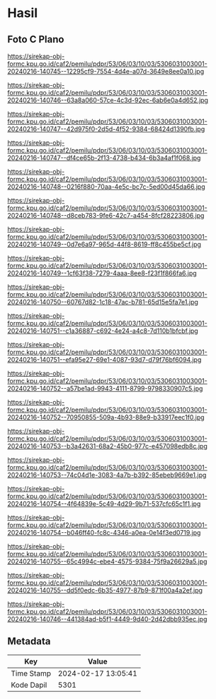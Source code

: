 # Hasil

## Foto C Plano

https://sirekap-obj-formc.kpu.go.id/caf2/pemilu/pdpr/53/06/03/10/03/5306031003001-20240216-140745--12295cf9-7554-4d4e-a07d-3649e8ee0a10.jpg

https://sirekap-obj-formc.kpu.go.id/caf2/pemilu/pdpr/53/06/03/10/03/5306031003001-20240216-140746--63a8a060-57ce-4c3d-92ec-6ab6e0a4d652.jpg

https://sirekap-obj-formc.kpu.go.id/caf2/pemilu/pdpr/53/06/03/10/03/5306031003001-20240216-140747--42d975f0-2d5d-4f52-9384-68424d1390fb.jpg

https://sirekap-obj-formc.kpu.go.id/caf2/pemilu/pdpr/53/06/03/10/03/5306031003001-20240216-140747--df4ce65b-2f13-4738-b434-6b3a4af1f068.jpg

https://sirekap-obj-formc.kpu.go.id/caf2/pemilu/pdpr/53/06/03/10/03/5306031003001-20240216-140748--0216f880-70aa-4e5c-bc7c-5ed00d45da66.jpg

https://sirekap-obj-formc.kpu.go.id/caf2/pemilu/pdpr/53/06/03/10/03/5306031003001-20240216-140748--d8ceb783-9fe6-42c7-a454-8fcf28223806.jpg

https://sirekap-obj-formc.kpu.go.id/caf2/pemilu/pdpr/53/06/03/10/03/5306031003001-20240216-140749--0d7e6a97-965d-44f8-8619-ff8c455be5cf.jpg

https://sirekap-obj-formc.kpu.go.id/caf2/pemilu/pdpr/53/06/03/10/03/5306031003001-20240216-140749--1cf63f38-7279-4aaa-8ee8-f23f1f866fa6.jpg

https://sirekap-obj-formc.kpu.go.id/caf2/pemilu/pdpr/53/06/03/10/03/5306031003001-20240216-140750--60767d82-1c18-47ac-b781-65d15e5fa7e1.jpg

https://sirekap-obj-formc.kpu.go.id/caf2/pemilu/pdpr/53/06/03/10/03/5306031003001-20240216-140751--c1a36887-c692-4e24-a4c8-7d110b1bfcbf.jpg

https://sirekap-obj-formc.kpu.go.id/caf2/pemilu/pdpr/53/06/03/10/03/5306031003001-20240216-140751--efa95e27-69e1-4087-93d7-d79f76bf6094.jpg

https://sirekap-obj-formc.kpu.go.id/caf2/pemilu/pdpr/53/06/03/10/03/5306031003001-20240216-140752--a57be1ad-9943-4111-8799-9798330907c5.jpg

https://sirekap-obj-formc.kpu.go.id/caf2/pemilu/pdpr/53/06/03/10/03/5306031003001-20240216-140752--70950855-509a-4b93-88e9-b33917eec1f0.jpg

https://sirekap-obj-formc.kpu.go.id/caf2/pemilu/pdpr/53/06/03/10/03/5306031003001-20240216-140753--b3a42631-68a2-45b0-977c-e457098edb8c.jpg

https://sirekap-obj-formc.kpu.go.id/caf2/pemilu/pdpr/53/06/03/10/03/5306031003001-20240216-140753--74c04d1e-3083-4a7b-b392-85ebeb9669e1.jpg

https://sirekap-obj-formc.kpu.go.id/caf2/pemilu/pdpr/53/06/03/10/03/5306031003001-20240216-140754--4f64839e-5c49-4d29-9b71-537cfc65c1f1.jpg

https://sirekap-obj-formc.kpu.go.id/caf2/pemilu/pdpr/53/06/03/10/03/5306031003001-20240216-140754--b046ff40-fc8c-4346-a0ea-0e14f3ed0719.jpg

https://sirekap-obj-formc.kpu.go.id/caf2/pemilu/pdpr/53/06/03/10/03/5306031003001-20240216-140755--65c4994c-ebe4-4575-9384-75f9a26629a5.jpg

https://sirekap-obj-formc.kpu.go.id/caf2/pemilu/pdpr/53/06/03/10/03/5306031003001-20240216-140755--dd5f0edc-6b35-4977-87b9-871f00a4a2ef.jpg

https://sirekap-obj-formc.kpu.go.id/caf2/pemilu/pdpr/53/06/03/10/03/5306031003001-20240216-140746--441384ad-b5f1-4449-9d40-2d42dbb935ec.jpg


## Metadata

| Key        | Value               |
| ---------- | ------------------- |
| Time Stamp | 2024-02-17 13:05:41 |
| Kode Dapil | 5301                |



